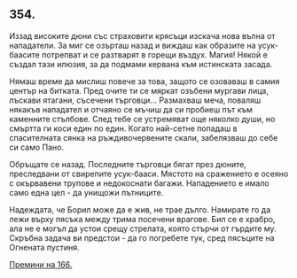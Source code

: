 ## 354.

Иззад високите дюни със страховити крясъци изскача нова вълна от
нападатели. За миг се озърташ назад и виждаш как образите на усук-
баасите потрепват и се разтварят в горещи въздух. Магия! Някой е
създал тази илюзия, за да подмами кервана към истинската засада.

Нямаш време да мислиш повече за това, защото се озоваваш в самия
център на битката. Пред очите ти се мяркат озъбени мургави лица,
лъскави ятагани, съсечени търговци... Размахваш меча, поваляш
някакъв нападател и отчаяно се мъчиш да си пробиеш път към
каменните стълбове. След тебе се устремяват още няколко души, но
смъртта ги коси един по един. Когато най-сетне попадаш в
спасителната сянка на ръждивочервените скали, забелязваш до себе
си само Пано.

Обръщате се назад. Последните търговци бягат през дюните,
преследвани от свирепите усук-бааси. Мястото на сражението е
осеяно с окървавени трупове и недокоснати багажи. Нападението е
имало само една цел - да унищожи пътниците.

Надеждата, че Борил може да е жив, не трае дълго. Намирате го да
лежи върху пясъка между трима посечени врагове. Бил се е храбро,
ала не е могъл да устои срещу стрелата, която стърчи от гърдите му.
Скръбна задача ви предстои - да го погребете тук, сред пясъците на
Огнената пустиня.

[Премини на 166.](./166)
